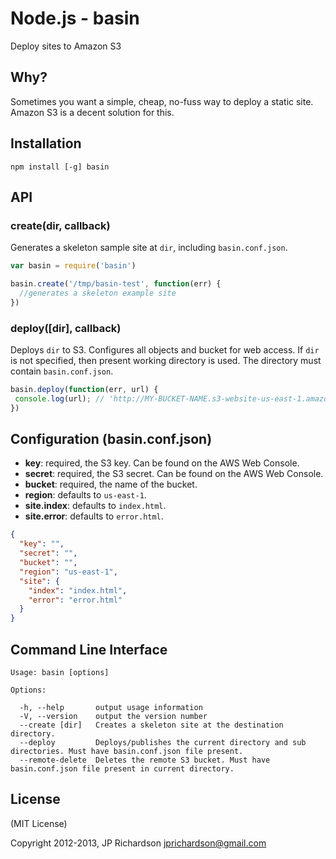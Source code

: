Node.js - basin
================

Deploy sites to Amazon S3


Why?
----

Sometimes you want a simple, cheap, no-fuss way to deploy a static site. Amazon S3 is a decent solution for this.



Installation
------------

    npm install [-g] basin



API
---

### create(dir, callback)

Generates a skeleton sample site at `dir`, including `basin.conf.json`.

```javascript
var basin = require('basin')

basin.create('/tmp/basin-test', function(err) {
  //generates a skeleton example site
})
```

### deploy([dir], callback)

Deploys `dir` to S3. Configures all objects and bucket for web access. If `dir` is not specified, then present working
directory is used. The directory must contain `basin.conf.json`.

```js
basin.deploy(function(err, url) {
 console.log(url); // 'http://MY-BUCKET-NAME.s3-website-us-east-1.amazonaws.com';
})
```


Configuration (basin.conf.json)
-------------
- **key**: required, the S3 key. Can be found on the AWS Web Console.
- **secret**: required, the S3 secret. Can be found on the AWS Web Console.
- **bucket**: required, the name of the bucket.
- **region**: defaults to `us-east-1`.
- **site.index**: defaults to `index.html`.
- **site.error**: defaults to `error.html`.

```json
{
  "key": "",
  "secret": "",
  "bucket": "",
  "region": "us-east-1",
  "site": {
    "index": "index.html",
    "error": "error.html"
  }
}
```


Command Line Interface
----------------------
    
    Usage: basin [options]

    Options:

      -h, --help       output usage information
      -V, --version    output the version number
      --create [dir]   Creates a skeleton site at the destination directory.
      --deploy         Deploys/publishes the current directory and sub directories. Must have basin.conf.json file present.
      --remote-delete  Deletes the remote S3 bucket. Must have basin.conf.json file present in current directory.



License
-------

(MIT License)

Copyright 2012-2013, JP Richardson  <jprichardson@gmail.com>


